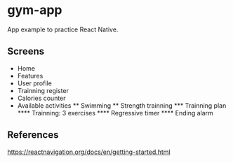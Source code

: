 # gym-app
App example to practice React Native.

## Screens
* Home
* Features
* User profile
* Trainning register
* Calories counter
* Available activities
** Swimming
** Strength trainning
*** Trainning plan
**** Trainning: 3 exercises
**** Regressive timer
**** Ending alarm

## References
https://reactnavigation.org/docs/en/getting-started.html